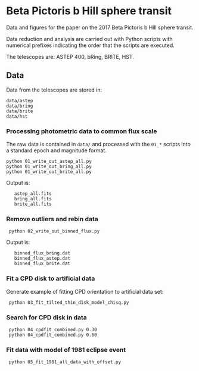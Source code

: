 # Beta Pictoris b Hill sphere transit

Data and figures for the paper on the 2017 Beta Pictoris b Hill sphere transit.

Data reduction and analysis are carried out with Python scripts with numerical prefixes indicating the order that the scripts are executed.

The telescopes are: ASTEP 400, bRing, BRITE, HST.

## Data

Data from the telescopes are stored in:

    data/astep
    data/bring
    data/brite
    data/hst

### Processing photometric data to common flux scale

The raw data is contained in `data/` and processed with the `01_*` scripts into a standard epoch and magnitude format.

    python 01_write_out_astep_all.py
    python 01_write_out_bring_all.py
    python 01_write_out_brite_all.py

Output is:

       astep_all.fits
       bring_all.fits
       brite_all.fits


### Remove outliers and rebin data

     python 02_write_out_binned_flux.py

Output is:

       binned_flux_bring.dat
       binned_flux_astep.dat
       binned_flux_brite.dat

### Fit a CPD disk to artificial data

Generate example of fitting CPD orientation to artificial data set:

     python 03_fit_tilted_thin_disk_model_chisq.py

### Search for CPD disk in data

     python 04_cpdfit_combined.py 0.30
     python 04_cpdfit_combined.py 0.60

### Fit data with model of 1981 eclipse event

     python 05_fit_1981_all_data_with_offset.py

